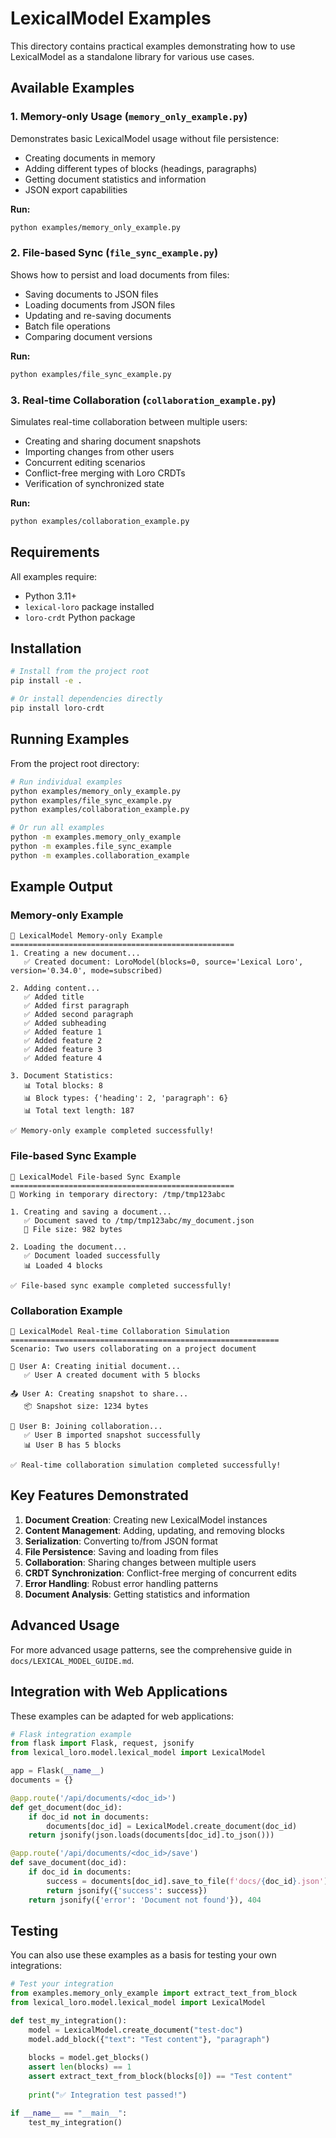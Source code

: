 # LexicalModel Examples

This directory contains practical examples demonstrating how to use LexicalModel as a standalone library for various use cases.

## Available Examples

### 1. Memory-only Usage (`memory_only_example.py`)

Demonstrates basic LexicalModel usage without file persistence:

- Creating documents in memory
- Adding different types of blocks (headings, paragraphs)
- Getting document statistics and information
- JSON export capabilities

**Run:**
```bash
python examples/memory_only_example.py
```

### 2. File-based Sync (`file_sync_example.py`)

Shows how to persist and load documents from files:

- Saving documents to JSON files
- Loading documents from JSON files
- Updating and re-saving documents
- Batch file operations
- Comparing document versions

**Run:**
```bash
python examples/file_sync_example.py
```

### 3. Real-time Collaboration (`collaboration_example.py`)

Simulates real-time collaboration between multiple users:

- Creating and sharing document snapshots
- Importing changes from other users
- Concurrent editing scenarios
- Conflict-free merging with Loro CRDTs
- Verification of synchronized state

**Run:**
```bash
python examples/collaboration_example.py
```

## Requirements

All examples require:
- Python 3.11+
- `lexical-loro` package installed
- `loro-crdt` Python package

## Installation

```bash
# Install from the project root
pip install -e .

# Or install dependencies directly
pip install loro-crdt
```

## Running Examples

From the project root directory:

```bash
# Run individual examples
python examples/memory_only_example.py
python examples/file_sync_example.py
python examples/collaboration_example.py

# Or run all examples
python -m examples.memory_only_example
python -m examples.file_sync_example
python -m examples.collaboration_example
```

## Example Output

### Memory-only Example
```
🚀 LexicalModel Memory-only Example
==================================================
1. Creating a new document...
   ✅ Created document: LoroModel(blocks=0, source='Lexical Loro', version='0.34.0', mode=subscribed)

2. Adding content...
   ✅ Added title
   ✅ Added first paragraph
   ✅ Added second paragraph
   ✅ Added subheading
   ✅ Added feature 1
   ✅ Added feature 2
   ✅ Added feature 3
   ✅ Added feature 4

3. Document Statistics:
   📊 Total blocks: 8
   📊 Block types: {'heading': 2, 'paragraph': 6}
   📊 Total text length: 187

✅ Memory-only example completed successfully!
```

### File-based Sync Example
```
💾 LexicalModel File-based Sync Example
==================================================
📁 Working in temporary directory: /tmp/tmp123abc

1. Creating and saving a document...
   ✅ Document saved to /tmp/tmp123abc/my_document.json
   📏 File size: 982 bytes

2. Loading the document...
   ✅ Document loaded successfully
   📊 Loaded 4 blocks

✅ File-based sync example completed successfully!
```

### Collaboration Example
```
🤝 LexicalModel Real-time Collaboration Simulation
============================================================
Scenario: Two users collaborating on a project document

👤 User A: Creating initial document...
   ✅ User A created document with 5 blocks

📤 User A: Creating snapshot to share...
   📦 Snapshot size: 1234 bytes

👤 User B: Joining collaboration...
   ✅ User B imported snapshot successfully
   📊 User B has 5 blocks

✅ Real-time collaboration simulation completed successfully!
```

## Key Features Demonstrated

1. **Document Creation**: Creating new LexicalModel instances
2. **Content Management**: Adding, updating, and removing blocks
3. **Serialization**: Converting to/from JSON format
4. **File Persistence**: Saving and loading from files
5. **Collaboration**: Sharing changes between multiple users
6. **CRDT Synchronization**: Conflict-free merging of concurrent edits
7. **Error Handling**: Robust error handling patterns
8. **Document Analysis**: Getting statistics and information

## Advanced Usage

For more advanced usage patterns, see the comprehensive guide in `docs/LEXICAL_MODEL_GUIDE.md`.

## Integration with Web Applications

These examples can be adapted for web applications:

```python
# Flask integration example
from flask import Flask, request, jsonify
from lexical_loro.model.lexical_model import LexicalModel

app = Flask(__name__)
documents = {}

@app.route('/api/documents/<doc_id>')
def get_document(doc_id):
    if doc_id not in documents:
        documents[doc_id] = LexicalModel.create_document(doc_id)
    return jsonify(json.loads(documents[doc_id].to_json()))

@app.route('/api/documents/<doc_id>/save')
def save_document(doc_id):
    if doc_id in documents:
        success = documents[doc_id].save_to_file(f'docs/{doc_id}.json')
        return jsonify({'success': success})
    return jsonify({'error': 'Document not found'}), 404
```

## Testing

You can also use these examples as a basis for testing your own integrations:

```python
# Test your integration
from examples.memory_only_example import extract_text_from_block
from lexical_loro.model.lexical_model import LexicalModel

def test_my_integration():
    model = LexicalModel.create_document("test-doc")
    model.add_block({"text": "Test content"}, "paragraph")
    
    blocks = model.get_blocks()
    assert len(blocks) == 1
    assert extract_text_from_block(blocks[0]) == "Test content"
    
    print("✅ Integration test passed!")

if __name__ == "__main__":
    test_my_integration()
```
